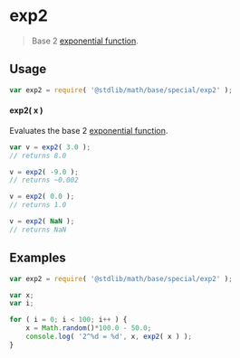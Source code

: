 exp2
===

>  Base 2 [exponential function][exponential-function].


<!-- <usage> -->

## Usage

``` javascript
var exp2 = require( '@stdlib/math/base/special/exp2' );
```

#### exp2( x )

Evaluates the base 2 [exponential function][exponential-function].

``` javascript
var v = exp2( 3.0 );
// returns 8.0

v = exp2( -9.0 );
// returns ~0.002

v = exp2( 0.0 );
// returns 1.0

v = exp2( NaN );
// returns NaN
```

<!-- </usage> -->


<!-- <examples> -->

## Examples

``` javascript
var exp2 = require( '@stdlib/math/base/special/exp2' );

var x;
var i;

for ( i = 0; i < 100; i++ ) {
    x = Math.random()*100.0 - 50.0;
    console.log( '2^%d = %d', x, exp2( x ) );
}
```

<!-- </examples> -->


<!-- <links> -->

[exponential-function]: https://en.wikipedia.org/wiki/Exponential_function

<!-- </links> -->
